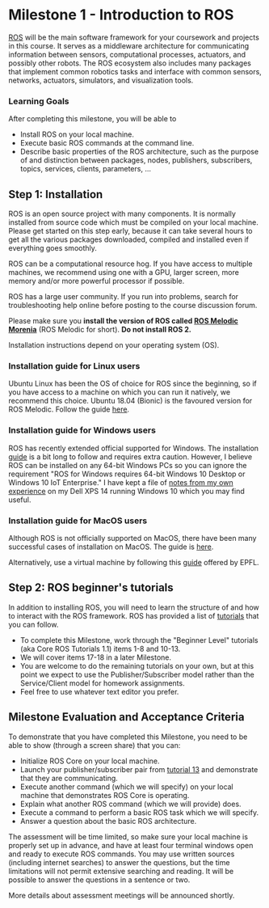 # Milestone 1 - Introduction to ROS

[ROS](https://www.ros.org/about-ros/) will be the main software framework for your coursework and projects in this course.  It serves as a middleware architecture for communicating information between sensors, computational processes, actuators, and possibly other robots.  The ROS ecosystem also includes many packages that implement common robotics tasks and interface with common sensors, networks, actuators, simulators, and visualization tools.

### Learning Goals

After completing this milestone, you will be able to

* Install ROS on your local machine.
* Execute basic ROS commands at the command line.
* Describe basic properties of the ROS architecture, such as the purpose of and distinction between packages, nodes, publishers, subscribers, topics, services, clients, parameters, ...


## Step 1: Installation

ROS is an open source project with many components.  It is normally installed from source code which must be compiled on your local machine.  Please get started on this step early, because it can take several hours to get all the various packages downloaded, compiled and installed even if everything goes smoothly.

ROS can be a computational resource hog.  If you have access to multiple machines, we recommend using one with a GPU, larger screen, more memory and/or more powerful processor if possible.

ROS has a large user community.  If you run into problems, search for troubleshooting help online before posting to the course discussion forum.  

Please make sure you **install the version of ROS called [ROS Melodic Morenia](http://wiki.ros.org/melodic)** (ROS Melodic for short).  **Do not install ROS 2.**

Installation instructions depend on your operating system (OS).

### Installation guide for Linux users

Ubuntu Linux has been the OS of choice for ROS since the beginning, so if you have access to a machine on which you can run it natively, we recommend this choice.  Ubuntu 18.04 (Bionic) is the favoured version for ROS Melodic.
Follow the guide [here](http://wiki.ros.org/melodic/Installation/Ubuntu).

### Installation guide for Windows users

ROS has recently extended official supported for Windows. The installation [guide](http://wiki.ros.org/Installation/Windows) is a bit long to follow and requires extra caution.
However, I believe ROS can be installed on any 64-bit Windows PCs so you can ignore the requirement "ROS for Windows requires 64-bit Windows 10 Desktop or Windows 10 IoT Enterprise."  I have kept a file of [notes from my own experience](notes-windows-M1.md) on my Dell XPS 14 running Windows 10 which you may find useful.

### Installation guide for MacOS users

Although ROS is not officially supported on MacOS, there have been many successful cases of installation on MacOS. The guide is [here](http://wiki.ros.org/melodic/Installation/macOS/Homebrew/Source). 

Alternatively, use a virtual machine by following this [guide](https://wiki.epfl.ch/roscontrol/rosinstall) offered by EPFL. 

## Step 2: ROS beginner's tutorials

In addition to installing ROS, you will need to learn the structure of and how to interact with the ROS framework. ROS has provided a list of [tutorials](http://wiki.ros.org/ROS/Tutorials) that you can follow.

* To complete this Milestone, work through the "Beginner Level" tutorials (aka Core ROS Tutorials 1.1) items 1-8 and 10-13.
* We will cover items 17-18 in a later Milestone.  
* You are welcome to do the remaining tutorials on your own, but at this point we expect to use the Publisher/Subscriber model rather than the Service/Client model for homework assignments.
* Feel free to use whatever text editor you prefer.

## Milestone Evaluation and Acceptance Criteria

To demonstrate that you have completed this Milestone, you need to be able to show (through a screen share) that you can:
* Initialize ROS Core on your local machine.
* Launch your publisher/subscriber pair from [tutorial 13](http://wiki.ros.org/ROS/Tutorials/ExaminingPublisherSubscriber) and demonstrate that they are communicating.
* Execute another command (which we will specify) on your local machine that demonstrates ROS Core is operating.
* Explain what another ROS command (which we will provide) does.
* Execute a command to perform a basic ROS task which we will specify.
* Answer a question about the basic ROS architecture.

The assessment will be time limited, so make sure your local machine is properly set up in advance, and have at least four terminal windows open and ready to execute ROS commands.  You may use written sources (including internet searches) to answer the questions, but the time limitations will not permit extensive searching and reading.  It will be possible to answer the questions in a sentence or two.

More details about assessment meetings will be announced shortly. 